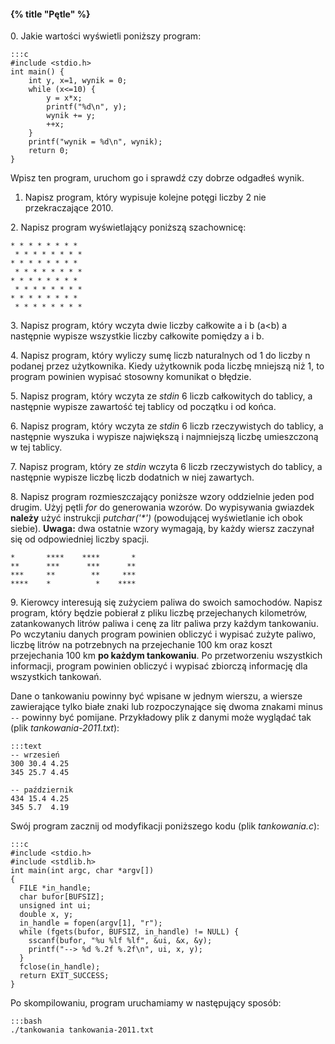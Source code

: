 #### {% title "Pętle" %}

0\. Jakie wartości wyświetli poniższy program:

    :::c
    #include <stdio.h>
    int main() {
        int y, x=1, wynik = 0;
        while (x<=10) {
            y = x*x;
            printf("%d\n", y);
            wynik += y;
            ++x;
        }
        printf("wynik = %d\n", wynik);
        return 0;
    }

Wpisz ten program, uruchom go i sprawdź czy dobrze odgadłeś wynik.

1. Napisz program, który wypisuje kolejne potęgi liczby 2
   nie przekraczające 2010.

2\. Napisz program wyświetlający poniższą szachownicę:

    * * * * * * * *
     * * * * * * * *
    * * * * * * * *
     * * * * * * * *
    * * * * * * * *
     * * * * * * * *
    * * * * * * * *
     * * * * * * * *

3\. Napisz program, który wczyta dwie liczby całkowite a i b
   (a<b) a następnie wypisze wszystkie liczby całkowite
   pomiędzy a i b.

4\. Napisz program, który wyliczy sumę liczb naturalnych od 1 do
   liczby n podanej przez użytkownika. Kiedy użytkownik poda liczbę
   mniejszą niż 1, to program powinien wypisać stosowny komunikat
   o błędzie.

5\. Napisz program, który wczyta ze *stdin* 6 liczb całkowitych do
   tablicy, a następnie wypisze zawartość tej tablicy od początku i od
   końca.

6\. Napisz program, który wczyta ze *stdin* 6 liczb rzeczywistych do
   tablicy, a następnie wyszuka i wypisze największą i najmniejszą
   liczbę umieszczoną w tej tablicy.

7\. Napisz program, który ze *stdin* wczyta 6 liczb rzeczywistych do
   tablicy, a następnie wypisze liczbę liczb dodatnich w niej
   zawartych.

8\. Napisz program rozmieszczający poniższe wzory oddzielnie
   jeden pod drugim. Użyj pętli *for* do generowania
   wzorów. Do wypisywania gwiazdek **należy** użyć instrukcji
   *putchar('\*')* (powodującej wyświetlanie ich obok siebie).
   **Uwaga:** dwa ostatnie wzory wymagają,
   by każdy wiersz zaczynał się od odpowiedniej liczby spacji.

    *       ****    ****       *
    **      ***      ***      **
    ***     **        **     ***
    ****    *          *    ****

<!--
   **Zadanie dodatkowe.**
   Połącz swój kod składający się z czterech oddzielnych bloków
   (z których każdy rysuje jeden wzór) w jeden program wyświetlający
   cztery wzory **obok** siebie sprytnie używając zagnieżdżonych
   pętli *for*.
-->

9\. Kierowcy interesują się zużyciem paliwa do swoich samochodów.
   Napisz program, który będzie pobierał z pliku liczbę przejechanych
   kilometrów, zatankowanych litrów paliwa i cenę za litr paliwa przy
   każdym tankowaniu. Po wczytaniu danych program powinien obliczyć
   i wypisać zużyte paliwo, liczbę litrów na potrzebnych na
   przejechanie 100 km oraz koszt przejechania 100 km **po każdym
   tankowaniu**. Po przetworzeniu wszystkich informacji, program
   powinien obliczyć i wypisać zbiorczą informację dla wszystkich
   tankowań.

   Dane o tankowaniu powinny być wpisane w jednym wierszu, a wiersze
   zawierające tylko białe znaki lub rozpoczynające się dwoma znakami
   minus `--` powinny być pomijane.  Przykładowy plik z danymi może
   wyglądać tak (plik *tankowania-2011.txt*):

    :::text
    -- wrzesień
    300 30.4 4.25
    345 25.7 4.45

    -- październik
    434 15.4 4.25
    345 5.7  4.19

Swój program zacznij od modyfikacji poniższego kodu
(plik *tankowania.c*):

    :::c
    #include <stdio.h>
    #include <stdlib.h>
    int main(int argc, char *argv[])
    {
      FILE *in_handle;
      char bufor[BUFSIZ];
      unsigned int ui;
      double x, y;
      in_handle = fopen(argv[1], "r");
      while (fgets(bufor, BUFSIZ, in_handle) != NULL) {
        sscanf(bufor, "%u %lf %lf", &ui, &x, &y);
        printf("--> %d %.2f %.2f\n", ui, x, y);
      }
      fclose(in_handle);
      return EXIT_SUCCESS;
    }

Po skompilowaniu, program uruchamiamy w następujący sposób:

    :::bash
    ./tankowania tankowania-2011.txt
